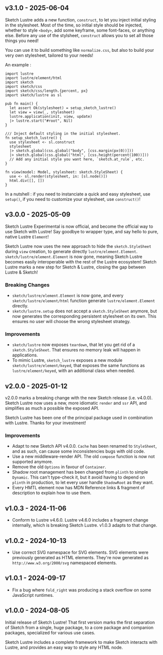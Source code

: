 ## v3.1.0 - 2025-06-04

Sketch Lustre adds a new function, `construct`, to let you inject initial
styling in the stylesheet. Most of the time, so initial style should be
injected, whether to style `<body>`, add some keyframe, some font-faces, or
anything else. Before any use of the stylsheet, `construct` allows you to set
all those things you need!

You can use it to build something like `normalize.css`, but also to build your
very own stylesheet, tailored to your needs!

An example :

```gleam
import lustre
import lustre/element/html
import sketch
import sketch/css
import sketch/css/length.{percent, px}
import sketch/lustre as sl

pub fn main() {
  let assert Ok(stylesheet) = setup_sketch_lustre()
  let view = view(_, stylesheet)
  lustre.application(init, view, update)
  |> lustre.start("#root", Nil)
}

/// Inject default styling in the initial stylesheet.
fn setup_sketch_lustre() {
  use stylesheet <- sl.construct
  stylesheet
  |> sketch.global(css.global("body", [css.margin(px(0))]))
  |> sketch.global(css.global("html", [css.height(percent(100))]))
  // Add any initial style you want here, `sketch.at_rule`, etc.
}

fn view(model: Model, stylesheet: sketch.StyleSheet) {
  use <- sl.render(stylesheet, in: [sl.node()])
  html.div([], [])
}
```

In a nutshell : if you need to instanciate a quick and easy stylesheet, use
`setup()`, if you need to customize your stylesheet, use `construct()`!

## v3.0.0 - 2025-05-09

Sketch Lustre Experimental is now official, and become the official way to use
Sketch with Lustre! Say goodbye to wrapper type, and say hello to pure, native
Lustre `Element`!

Sketch Lustre now uses the new approach to hide the `sketch.StyleSheet` during
`view` creation, to generate directly `lustre/element.Element`.
`sketch/lustre/element.Element` is now gone, meaning Sketch Lustre becomes
easily interoperable with the rest of the Lustre ecosystem! Sketch Lustre marks
a new step for Sketch & Lustre, closing the gap between Lustre & Sketch!

### Breaking Changes

- `sketch/lustre/element.Element` is now gone, and every
  `sketch/lustre/element/html` function generate `lustre/element.Element`
  directly.
- `sketch/lustre.setup` does not accept a `sketch.StyleSheet` anymore, but now
  generates the corresponding persistent stylesheet on its own. This ensures no
  user will choose the wrong stylesheet strategy.

### Improvements

- `sketch/lustre` now exposes `teardown`, that let you get rid of a
  `sketch.StyleSheet`. That ensures no memory leak will happen in applications.
- To mimic Lustre, `sketch_lustre` exposes a new module
  `sketch/lustre/element/keyed`, that exposes the same functions as
  `lustre/element/keyed`, with an additional class when needed.

## v2.0.0 - 2025-01-12

v2.0.0 marks a breaking change with the new Sketch release (i.e. v4.0.0). Sketch
Lustre now uses a new, more idiomatic `render` and `ssr` API, and simplifies as
much a possible the exposed API.

Sketch Lustre has been one of the principal package used in combination with
Lustre. Thanks for your investment!

### Improvements

- Adapt to new Sketch API v4.0.0. `Cache` has been renamed to `StyleSheet`, and
  as such, can cause some inconsistencies bugs with old code.
- Use a new middleware-render API. The old `compose` function is now not
  supported anymore.
- Remove the old `Options` in favour of `Container`.
- Shadow root management has been changed from `plinth` to simple `Dynamic`.
  This can't type-check it, but it avoid having to depend on `plinth` in
  production, to let every user handle `ShadowRoot` as they want.
- Every HMTL element now has MDN Reference links & fragment of description to
  explain how to use them.

## v1.0.3 - 2024-11-06

- Conform to Lustre v4.6.0. Lustre v4.6.0 includes a fragment change internally,
  which is breaking Sketch Lustre. v1.0.3 adapts to that change.

## v1.0.2 - 2024-10-13

- Use correct SVG namespace for SVG elements. SVG elements were previously
  generated as HTML elements. They're now generated as
  `http://www.w3.org/2000/svg` namespaced elements.

## v1.0.1 - 2024-09-17

- Fix a bug where `fold_right` was producing a stack overflow on some JavaScript
  runtimes.

## v1.0.0 - 2024-08-05

Initial release of Sketch Lustre! That first version marks the first separation
of Sketch from a single, huge package, to a core package and companion packages,
specialized for various use cases.

Sketch Lustre includes a complete framework to make Sketch interacts with
Lustre, and provides an easy way to style any HTML node.
